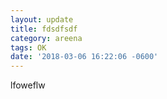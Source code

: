 ```yaml
---
layout: update
title: fdsdfsdf
category: areena
tags: OK
date: '2018-03-06 16:22:06 -0600'
---
```


lfoweflw
